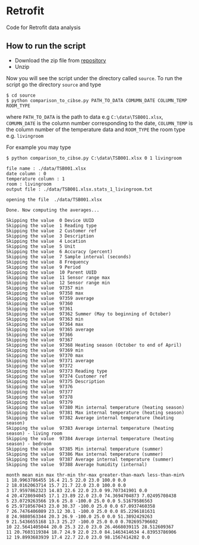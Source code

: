 # Retrofit


Code for Retrofit data analysis

## How to run the script

* Download the zip file from [repository](https://github.com/tbs1980/Retrofit)
* Unzip

Now you will see the script under the directory called `source`. To run the script go the directory `source` and type

    $ cd source
    $ python comparison_to_cibse.py PATH_TO_DATA COMUMN_DATE COLUMN_TEMP ROOM_TYPE

where `PATH_TO_DATA` is the path to data e.g `C:\data\TSB001.xlsx`, `COMUMN_DATE` is the column number corresponding to the date, `COLUMN_TEMP` is the column number of the temperature data and `ROOM_TYPE` the room type e.g. `livingroom`

For example you may type

    $ python comparison_to_cibse.py C:\data\TSB001.xlsx 0 1 livingroom

    file name : ./data/TSB001.xlsx
    date column : 0
    temperature column : 1
    room : livingroom
    output file : ./data/TSB001.xlsx.stats_1_livingroom.txt

    opening the file  ./data/TSB001.xlsx

    Done. Now computing the averages...

    Skipping the value  0 Device UUID
    Skipping the value  1 Reading type
    Skipping the value  2 Customer ref
    Skipping the value  3 Description
    Skipping the value  4 Location
    Skipping the value  5 Unit
    Skipping the value  6 Accuracy (percent)
    Skipping the value  7 Sample interval (seconds)
    Skipping the value  8 Frequency
    Skipping the value  9 Period
    Skipping the value  10 Parent UUID
    Skipping the value  11 Sensor range max
    Skipping the value  12 Sensor range min
    Skipping the value  97357 min
    Skipping the value  97358 max
    Skipping the value  97359 average
    Skipping the value  97360
    Skipping the value  97361
    Skipping the value  97362 Summer (May to beginning of October)
    Skipping the value  97363 min
    Skipping the value  97364 max
    Skipping the value  97365 average
    Skipping the value  97366
    Skipping the value  97367
    Skipping the value  97368 Heating season (October to end of April)
    Skipping the value  97369 min
    Skipping the value  97370 max
    Skipping the value  97371 average
    Skipping the value  97372
    Skipping the value  97373 Reading type
    Skipping the value  97374 Customer ref
    Skipping the value  97375 Description
    Skipping the value  97376
    Skipping the value  97377
    Skipping the value  97378
    Skipping the value  97379
    Skipping the value  97380 Min internal temperature (heating season)
    Skipping the value  97381 Max internal temperature (heating season)
    Skipping the value  97382 Average internal temperature (heating season)
    Skipping the value  97383 Average internal temperature (heating season) - living room
    Skipping the value  97384 Average internal temperature (heating season) - bedroom
    Skipping the value  97385 Min internal temperature (summer)
    Skipping the value  97386 Max internal temperature (summer)
    Skipping the value  97387 Average internal temperature (summer)
    Skipping the value  97388 Average humidity (internal)

    month mean min max thr-min thr-max greater-than-max% less-than-min%
    1 18.9963786455 16.4 21.5 22.0 23.0 100.0 0.0
    2 18.0162063714 15.7 21.7 22.0 23.0 100.0 0.0
    3 17.9597862323 14.83 22.6 22.0 23.0 99.707341901 0.0
    4 20.4728694045 17.1 23.89 22.0 23.0 74.3694704873 7.02495708438
    5 23.0729263566 19.6 25.8 -100.0 25.0 0.0 5.51679586563
    6 25.9710567043 23.0 30.37 -100.0 25.0 0.0 67.0937460358
    7 26.7476406089 23.12 30.1 -100.0 25.0 0.0 85.2296181631
    8 24.9880563344 20.3 26.9 -100.0 25.0 0.0 51.3892429263
    9 21.5436655168 13.3 25.27 -100.0 25.0 0.0 0.702695796602
    10 22.5641405044 20.0 25.3 22.0 23.0 26.4668039115 28.512609367
    11 20.7603119384 18.7 24.9 22.0 23.0 84.1463414634 4.83953786906
    12 19.8993683939 17.4 22.7 22.0 23.0 98.1567414282 0.0
